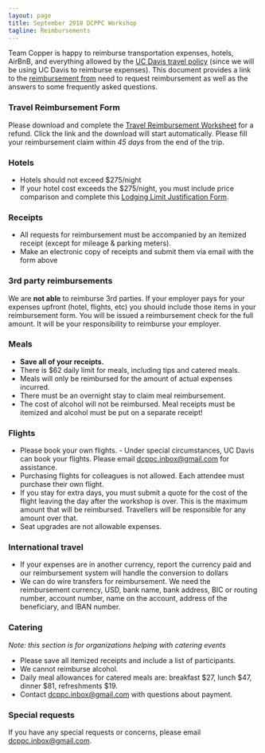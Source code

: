 ```yaml
---
layout: page
title: September 2018 DCPPC Workshop 
tagline: Reimbursements
---
```


Team Copper is happy to reimburse transportation expenses, hotels, AirBnB,
and everything allowed by the [UC Davis travel policy](https://policy.ucop.edu/doc/3420365/BFB-G-28)
(since we will be using UC Davis to reimburse expenses). This document provides a link to the [reimbursement from]((https://github.com/dcppc/2018-september-workshop/raw/master/docs/TravelReimbursementWorksheet.doc)) need to request reimbursement as well as the answers to some frequently asked questions. 

### Travel Reimbursement Form

Please download and complete the [Travel Reimbursement Worksheet](https://github.com/dcppc/2018-september-workshop/raw/master/docs/TravelReimbursementWorksheet.doc) for a refund. Click the link and the download will start automatically. Please fill your reimbursement claim within *45 days* from the end of the trip. 

### Hotels

- Hotels should not exceed $275/night
- If your hotel cost exceeds the $275/night, you must include price comparison
and complete this [Lodging Limit Justification Form](https://supplychain.ucdavis.edu/sites/g/files/dgvnsk2181/files/inline-files/llj.pdf).


### Receipts

- All requests for reimbursement must be accompanied by an itemized receipt (except for mileage & parking meters).
- Make an electronic copy of receipts and submit them via email with the form above

### 3rd party reimbursements
We are **not able** to reimburse 3rd parties. If your employer pays for your expenses upfront (hotel, flights, etc) you should include those items in your reimbursement form. You will be issued a reimbursement check for the full amount. It will be your responsibility to reimburse your employer.

### Meals

- **Save all of your receipts.** 
- There is $62 daily limit for meals, including tips and catered meals.
- Meals will only be reimbursed for the amount of actual expenses incurred.
- There must be an overnight stay to claim meal reimbursement.
- The cost of alcohol will not be reimbursed. Meal receipts must be itemized and alcohol must be put on a separate receipt!

### Flights

- Please book your own flights. - Under special circumstances, UC Davis can book your flights. Please email <dcppc.inbox@gmail.com> for assistance.  
- Purchasing flights for colleagues is not allowed. Each attendee must purchase their own flight. 
- If you stay for extra days, you must submit a quote for the cost of the flight leaving the day after the workshop is over. This is the maximum amount that will be reimbursed. Travellers will be responsible for any amount over that.
- Seat upgrades are not allowable expenses.

### International travel

- If your expenses are in another currency, report the currency paid and our reimbursement system will handle the conversion to dollars
- We can do wire transfers for reimbursement. We need the reimbursement currency, USD, bank name, bank address, BIC or routing number, account number, name on the account, address of the beneficiary, and IBAN number.

### Catering

_Note: this section is for organizations helping with catering events_

- Please save all itemized receipts and include a list of participants.
- We cannot reimburse alcohol.
- Daily meal allowances for catered meals are: breakfast $27, lunch $47, dinner $81, refreshments $19.
- Contact <dcppc.inbox@gmail.com> with questions about payment.

### Special requests

If you have any special requests or concerns, please email <dcppc.inbox@gmail.com>.
